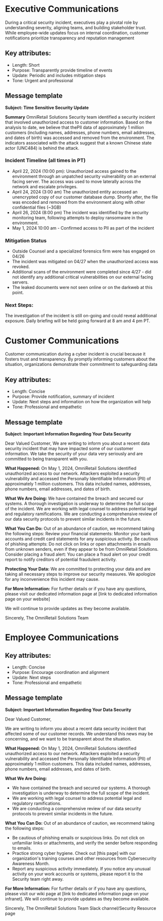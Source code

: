 # Executive Communications
During a critical security incident, executives play a pivotal role by understanding severity, aligning teams, and building stakeholder trust. While employee-wide updates focus on internal coordination, customer notifications prioritize transparency and reputation management

## Key attributes:
- Length: Short
- Purpose: Transparently provide timeline of events 
- Update: Periodic and includes mitigation steps 
- Tone: Urgent and professional

## Message template

**Subject: Time Sensitive Security Update**

**Summary**
OmniRetail Solutions Security team identified a security incident that involved unauthorized access to customer information.  Based on the analysis to date, we believe that thePII data of approximately 1 million customers (including names, addresses, phone numbers, email addresses, and dates of birth) was accessed and removed from the environment. The indicators associated with the attack suggest that a known Chinese state actor (UNC484) is behind the attack. 

### Incident Timeline (all times in PT)
- April 22, 2024 (10:00 pm): Unauthorized access gained to the environment through an unpatched security vulnerability on an external facing server. The access was used to move laterally across the network and escalate privileges. 
- April 24, 2024 (3:00 am) The unauthorized entity accessed an unencrypted copy of our customer database dump. Shortly after, the file was encoded and removed from the environment along with other confidential files (~3GB)
- April 26, 2024 (8:00 pm) The incident was identified by the security monitoring team, following attempts to deploy ransomware in the environment. 
- May 1, 2024 10:00 am - Confirmed access to PII as part of the incident

### Mitigation Status
- Outside Counsel and a specialized forensics firm were has engaged on 04/26
- The incident was mitigated on 04/27 when the unauthorized access was revoked.
- Additional scans of the environment were completed since  4/27 -  did not identify any additional critical vulnerabilities on our external facing servers.
- The leaked documents were not seen online or on the darkweb at this point.

### Next Steps:
The investigation of the incident is still on-going and could reveal additional exposure. Daily briefing will be held going forward at 8 am and 4 pm PT.  

# Customer Communications
Customer communication during a cyber incident is crucial because it fosters trust and transparency. By promptly informing customers about the situation, organizations demonstrate their commitment to safeguarding data

## Key attributes:
- Length: Concise
- Purpose: Provide notification, summary of incident 
- Update: Next steps and information on how the organization will help 
- Tone: Professional and empathetic

## Message template

**Subject: Important Information Regarding Your Data Security**

Dear Valued Customer,
We are writing to inform you about a recent data security incident that may have impacted some of our customer information. We take the security of your data very seriously and are committed to being transparent with you.

**What Happened:**
On May 1, 2024, OmniRetail Solutions identified unauthorized access to our network. Attackers exploited a security vulnerability and accessed the Personally Identifiable Information (PII) of approximately 1 million customers. This data included names, addresses, phone numbers, email addresses, and dates of birth.

**What We Are Doing:**
We have contained the breach and secured our systems.
A thorough investigation is underway to determine the full scope of the incident.
We are working with legal counsel to address potential legal and regulatory ramifications.
We are conducting a comprehensive review of our data security protocols to prevent similar incidents in the future.

**What You Can Do:**
Out of an abundance of caution, we recommend taking the following steps:
Review your financial statements: Monitor your bank accounts and credit card statements for any suspicious activity.
Be cautious of phishing attempts: Do not click on links or open attachments in emails from unknown senders, even if they appear to be from OmniRetail Solutions.
Consider placing a fraud alert: You can place a fraud alert on your credit report to notify creditors of potential fraudulent activity.

**Protecting Your Data:**
We are committed to protecting your data and are taking all necessary steps to improve our security measures. We apologize for any inconvenience this incident may cause.

**For More Information:**
For further details or if you have any questions, please visit our dedicated information page at [link to dedicated information page on your website]

We will continue to provide updates as they become available.

Sincerely,
The OmniRetail Solutions Team

# Employee Communications

## Key attributes:
- Length: Concise
- Purpose: Encourage coordination and alignment
- Update: Next steps 
- Tone: Professional and empathetic


## Message template

**Subject: Important Information Regarding Your Data Security**

Dear Valued Customer,

We are writing to inform you about a recent data security incident that affected some of our customer records. We understand this news may be concerning, and we want to be transparent about the situation.

**What Happened:** On May 1, 2024, OmniRetail Solutions identified unauthorized access to our network. Attackers exploited a security vulnerability and accessed the Personally Identifiable Information (PII) of approximately 1 million customers. This data included names, addresses, phone numbers, email addresses, and dates of birth.

**What We Are Doing:**

- We have contained the breach and secured our systems. A thorough investigation is underway to determine the full scope of the incident.
- We are working with legal counsel to address potential legal and regulatory ramifications.
- We are conducting a comprehensive review of our data security protocols to prevent similar incidents in the future.

**What You Can Do:** Out of an abundance of caution, we recommend taking the following steps:
- Be cautious of phishing emails or suspicious links. Do not click on unfamiliar links or attachments, and verify the sender before responding to emails.
- Practice strong cyber hygiene. Check out [this page] with our organization's training courses and other resources from Cybersecurity Awareness Month.
- Report any suspicious activity immediately. If you notice any unusual activity on your work accounts or systems, please report it to the Security team right away.

**For More Information:** For further details or if you have any questions, please visit our wiki page at [link to dedicated information page on your infranet]. We will continue to provide updates as they become available.

Sincerely, 
The OmniRetail Solutions Team
Slack channel/Security Resource page
